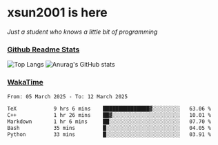 # xsun2001 is here

*Just a student who knows a little bit of programming*

### [Github Readme Stats](https://github.com/anuraghazra/github-readme-stats)

![Top Langs](https://github-readme-stats.vercel.app/api/top-langs/?username=xsun2001&layout=compact&theme=radical) ![Anurag's GitHub stats](https://github-readme-stats.vercel.app/api?username=xsun2001&show_icons=true&theme=radical)

### [WakaTime](https://wakatime.com)

<!--START_SECTION:waka-->

```txt
From: 05 March 2025 - To: 12 March 2025

TeX            9 hrs 6 mins    ███████████████▓░░░░░░░░░   63.06 %
C++            1 hr 26 mins    ██▓░░░░░░░░░░░░░░░░░░░░░░   10.01 %
Markdown       1 hr 6 mins     ██░░░░░░░░░░░░░░░░░░░░░░░   07.70 %
Bash           35 mins         █░░░░░░░░░░░░░░░░░░░░░░░░   04.05 %
Python         33 mins         █░░░░░░░░░░░░░░░░░░░░░░░░   03.91 %
```

<!--END_SECTION:waka-->

